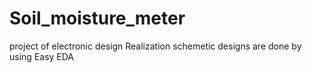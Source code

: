 # Soil_moisture_meter
project of electronic design Realization
schemetic designs are done by using Easy EDA
